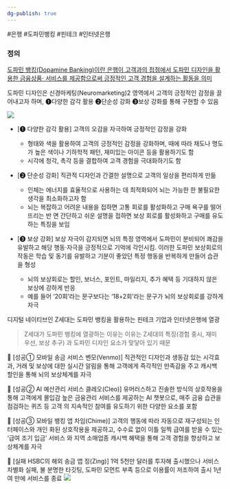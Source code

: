 ```yaml
---
dg-publish: true
---
```

#은행 #도파민뱅킹 #핀테크 #인터넷은행 

### 정의
[도파민 뱅킹(Dopamine Banking)이란 은행이 고객과의 접점에서 도파민 디자인을 활용한 금융상품· 서비스를 제공함으로써 긍정적인 고객 경험을 설계하는 활동을 의미](KB경영연구소_경제_경제종합_20250520111424.pdf#page=2&selection=3,1,40,2&color=yellow)

도파민 디자인은 신경마케팅(Neuromarketing)2 영역에서 고객의 긍정적인 감정을 끌어내고자 하며, ❶다양한 감각 활용 ❷단순성 강화 ❸보상 강화를 통해 구현할 수 있음

![](Pasted%20image%2020250520212335.png)

- [❶ 다양한 감각 활용] 고객의 오감을 자극하여 긍정적인 감정을 강화 
	- 형태와 색을 활용하여 고객의 긍정적인 감정을 강화하며, 때에 따라 채도나 명도가 높은 색이나 기하학적 패턴, 재미있는 아이콘 등을 활용하기도 함 
	- 시각에 청각, 촉각 등을 결합하여 고객 경험을 극대화하기도 함

-  [❷ 단순성 강화] 직관적 디자인과 간결한 설명으로 고객의 일상을 편리하게 만듦 
	- 인체는 에너지를 효율적으로 사용하는 데 최적화되어 뇌는 가능한 한 불필요한 생각을 최소화하고자 함 
	- 뇌는 복잡하고 어려운 내용을 접하면 고통 회로를 활성화하고 구매 욕구를 떨어뜨리는 반 면 간단하고 쉬운 설명을 접하면 보상 회로를 활성화하고 구매를 유도하는 특징을 보임 

-  [❸ 보상 강화] 보상 자극이 감지되면 뇌의 특정 영역에서 도파민이 분비되어 쾌감을 유발하고 해당 행동·자극을 긍정적으로 기억에 각인시킴. 이러한 도파민 보상회로의 작동은 학습 및 동기를 유발하고 기분이 좋았던 특정 행동을 반복하게 만들어 습관을 형성 
	- 뇌의 보상회로는 할인, 보너스, 포인트, 마일리지, 추가 혜택 등 기대하지 않은 보상에 강하게 반응
	- 예를 들어 ‘20회’라는 문구보다는 ‘18+2회’라는 문구가 뇌의 보상회로를 강하게 자극

디지털 네이티브인 Z세대는 도파민 뱅킹을 활용하는 핀테크 기업과 인터넷은행에 열광

> Z세대가 도파민 뱅킹에 열광하는 이유는 이유는 Z세대의 특징(경험 중시, 재미 우선, 보상 추구) 과 도파민 디자인 요소가 맞닿아 있기 때문


  [성공① 모바일 송금 서비스 벤모(Venmo)] 직관적인 디자인과 생동감 있는 시각효과, 거래 및 보상에 대한 실시간 알림을 통해 고객에게 즉각적인 만족감을 주고 캐시백 할인을 통해 뇌의 보상체계를 자극 

 [성공② AI 예산관리 서비스 클레오(Cleo)] 유머러스하고 진솔한 방식의 상호작용을 통해 고객에게 몰입감 높은 금융관리 서비스를 제공하는 AI 챗봇으로, 매주 금융 습관을 점검하는 퀴즈 등 고객 의 지속적인 참여를 유도하기 위한 다양한 요소를 포함 

 [성공③ 모바일 뱅킹 앱 차임(Chime)] 고객의 행동에 따라 자동으로 재구성되는 인터페이스와 개인 화된 상호작용을 제공하고, 수수료 없이 이틀 일찍 급여를 받을 수 있는 ‘급여 조기 입금’ 서비스 와 지역 소매업종 캐시백 혜택을 통해 고객 경험을 향상하고 보상체계를 자극 

 [실패 HSBC의 해외 송금 앱 징(Zing)] 1억 5천만 달러를 투자해 출시했으나 서비스 차별화 실패, 불 분명한 타깃팅, 도파민 모먼트 부족 등으로 이용률이 저조하여 출시 1년여 만에 서비스를 종료
![](Pasted%20image%2020250520212813.png)


